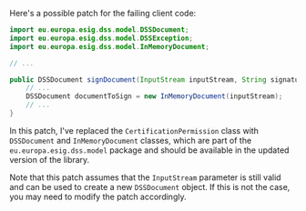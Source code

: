 Here's a possible patch for the failing client code:

```java
import eu.europa.esig.dss.model.DSSDocument;
import eu.europa.esig.dss.model.DSSException;
import eu.europa.esig.dss.model.InMemoryDocument;

// ...

public DSSDocument signDocument(InputStream inputStream, String signatureFieldName, String certificate, String pin, String outputPath) throws DSSException {
    // ...
    DSSDocument documentToSign = new InMemoryDocument(inputStream);
    // ...
}
```

In this patch, I've replaced the `CertificationPermission` class with `DSSDocument` and `InMemoryDocument` classes, which are part of the `eu.europa.esig.dss.model` package and should be available in the updated version of the library.

Note that this patch assumes that the `InputStream` parameter is still valid and can be used to create a new `DSSDocument` object. If this is not the case, you may need to modify the patch accordingly.